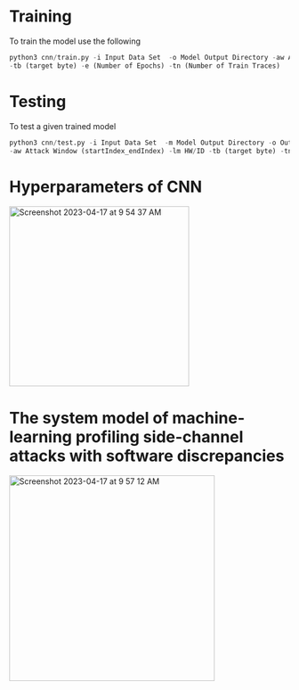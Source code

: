 # Training
To train the model use the following


```python
python3 cnn/train.py -i Input Data Set  -o Model Output Directory -aw Attack Window (startIndex_endIndex) -lm HW/ID 
-tb (target byte) -e (Number of Epochs) -tn (Number of Train Traces)
```

# Testing 
To test a given trained model


```python
python3 cnn/test.py -i Input Data Set  -m Model Output Directory -o Output Directory for Results 
-aw Attack Window (startIndex_endIndex) -lm HW/ID -tb (target byte) -tn (Number of Test Traces)
```
# Hyperparameters of CNN
<img width="323" alt="Screenshot 2023-04-17 at 9 54 37 AM" src="https://user-images.githubusercontent.com/54579704/232505355-cd7b21c0-5013-45a2-abff-921d5f2f1256.png">



# The system model of machine-learning profiling side-channel attacks with software discrepancies
<img width="369" alt="Screenshot 2023-04-17 at 9 57 12 AM" src="https://user-images.githubusercontent.com/54579704/232506078-71cb7192-c159-41e9-afcf-d442e1e39564.png">
